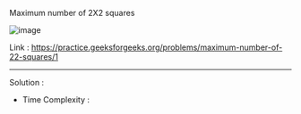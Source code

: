 Maximum number of 2X2 squares 

![image](https://user-images.githubusercontent.com/23376002/191559953-9ade6c9b-e7d2-4988-99a1-31f404c23b91.png)


Link : https://practice.geeksforgeeks.org/problems/maximum-number-of-22-squares/1


--------------------------------------------------------------------------------------------------------------------------------------------------------


Solution :

- Time Complexity : 


```java


```
